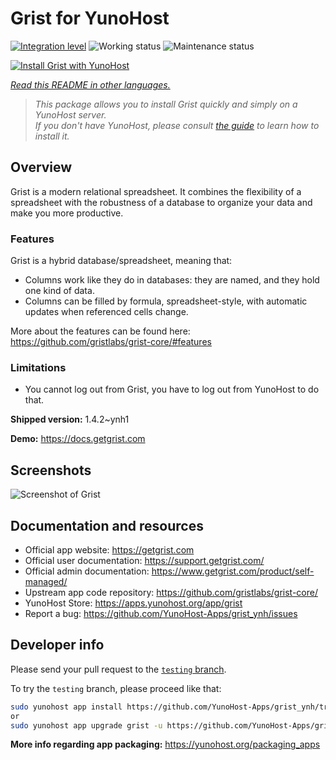 <!--
N.B.: This README was automatically generated by <https://github.com/YunoHost/apps/tree/master/tools/readme_generator>
It shall NOT be edited by hand.
-->

# Grist for YunoHost

[![Integration level](https://apps.yunohost.org/badge/integration/grist)](https://ci-apps.yunohost.org/ci/apps/grist/)
![Working status](https://apps.yunohost.org/badge/state/grist)
![Maintenance status](https://apps.yunohost.org/badge/maintained/grist)

[![Install Grist with YunoHost](https://install-app.yunohost.org/install-with-yunohost.svg)](https://install-app.yunohost.org/?app=grist)

*[Read this README in other languages.](./ALL_README.md)*

> *This package allows you to install Grist quickly and simply on a YunoHost server.*  
> *If you don't have YunoHost, please consult [the guide](https://yunohost.org/install) to learn how to install it.*

## Overview

Grist is a modern relational spreadsheet. It combines the flexibility of a spreadsheet with the robustness of a database to organize your data and make you more productive.

### Features

Grist is a hybrid database/spreadsheet, meaning that:

- Columns work like they do in databases: they are named, and they hold one kind of data.
- Columns can be filled by formula, spreadsheet-style, with automatic updates when referenced cells change.

More about the features can be found here: <https://github.com/gristlabs/grist-core/#features>

### Limitations

- You cannot log out from Grist, you have to log out from YunoHost to do that.


**Shipped version:** 1.4.2~ynh1

**Demo:** <https://docs.getgrist.com>

## Screenshots

![Screenshot of Grist](./doc/screenshots/grist.jpg)

## Documentation and resources

- Official app website: <https://getgrist.com>
- Official user documentation: <https://support.getgrist.com/>
- Official admin documentation: <https://www.getgrist.com/product/self-managed/>
- Upstream app code repository: <https://github.com/gristlabs/grist-core/>
- YunoHost Store: <https://apps.yunohost.org/app/grist>
- Report a bug: <https://github.com/YunoHost-Apps/grist_ynh/issues>

## Developer info

Please send your pull request to the [`testing` branch](https://github.com/YunoHost-Apps/grist_ynh/tree/testing).

To try the `testing` branch, please proceed like that:

```bash
sudo yunohost app install https://github.com/YunoHost-Apps/grist_ynh/tree/testing --debug
or
sudo yunohost app upgrade grist -u https://github.com/YunoHost-Apps/grist_ynh/tree/testing --debug
```

**More info regarding app packaging:** <https://yunohost.org/packaging_apps>
